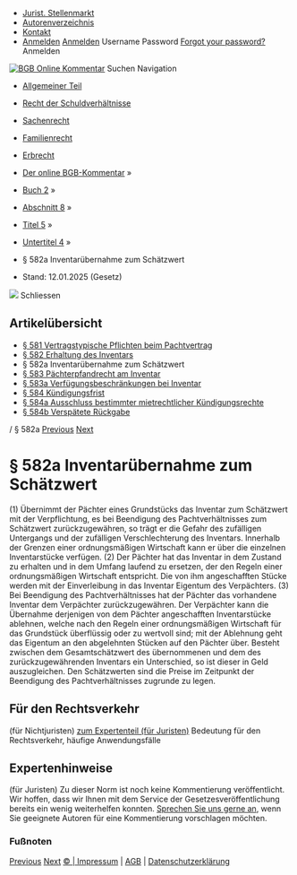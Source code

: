  * [Jurist. Stellenmarkt](https://bgb.kommentar.de/Buch-2/Abschnitt-8/Titel-5/Untertitel-4/</job-board> "Jurist. Stellenmarkt")
  * [Autorenverzeichnis](https://bgb.kommentar.de/Buch-2/Abschnitt-8/Titel-5/Untertitel-4/</Autorenverzeichnis> "Autorenverzeichnis")
  * [Kontakt](https://bgb.kommentar.de/Buch-2/Abschnitt-8/Titel-5/Untertitel-4/</Kontakt>)
  * [Anmelden](https://bgb.kommentar.de/Buch-2/Abschnitt-8/Titel-5/Untertitel-4/<#login> "show login form") [Anmelden](https://bgb.kommentar.de/Buch-2/Abschnitt-8/Titel-5/Untertitel-4/<#> "hide login form") Username Password
[Forgot your password?](https://bgb.kommentar.de/Buch-2/Abschnitt-8/Titel-5/Untertitel-4/</user/forgotpassword>) Anmelden 


[![BGB Online Kommentar](https://bgb.kommentar.de/extension/bgb/design/bgb/images/logo.png)](https://bgb.kommentar.de/Buch-2/Abschnitt-8/Titel-5/Untertitel-4/</> "BGB Online Kommentar")
Suchen
Navigation
  * [Allgemeiner Teil](https://bgb.kommentar.de/Buch-2/Abschnitt-8/Titel-5/Untertitel-4/</Buch-1>)
  * [Recht der Schuldverhältnisse](https://bgb.kommentar.de/Buch-2/Abschnitt-8/Titel-5/Untertitel-4/</Buch-2>)
  * [Sachenrecht](https://bgb.kommentar.de/Buch-2/Abschnitt-8/Titel-5/Untertitel-4/</Buch-3>)
  * [Familienrecht](https://bgb.kommentar.de/Buch-2/Abschnitt-8/Titel-5/Untertitel-4/</Buch-4>)
  * [Erbrecht](https://bgb.kommentar.de/Buch-2/Abschnitt-8/Titel-5/Untertitel-4/</Buch-5>)


  * [Der online BGB-Kommentar](https://bgb.kommentar.de/Buch-2/Abschnitt-8/Titel-5/Untertitel-4/</>) »
  * [Buch 2](https://bgb.kommentar.de/Buch-2/Abschnitt-8/Titel-5/Untertitel-4/</Buch-2>) »
  * [Abschnitt 8](https://bgb.kommentar.de/Buch-2/Abschnitt-8/Titel-5/Untertitel-4/</Buch-2/Abschnitt-8>) »
  * [Titel 5](https://bgb.kommentar.de/Buch-2/Abschnitt-8/Titel-5/Untertitel-4/</Buch-2/Abschnitt-8/Titel-5>) »
  * [Untertitel 4](https://bgb.kommentar.de/Buch-2/Abschnitt-8/Titel-5/Untertitel-4/</Buch-2/Abschnitt-8/Titel-5/Untertitel-4>) »
  * § 582a Inventarübernahme zum Schätzwert 
  * Stand: 12.01.2025 (Gesetz) 


![](https://vg01.met.vgwort.de/na/1c9909529ead4f509072c06d9081a7d5)
Schliessen 
## Artikelübersicht
  * [ § 581 Vertragstypische Pflichten beim Pachtvertrag ](https://bgb.kommentar.de/Buch-2/Abschnitt-8/Titel-5/Untertitel-4/</Buch-2/Abschnitt-8/Titel-5/Untertitel-4/Vertragstypische-Pflichten-beim-Pachtvertrag>)
  * [ § 582 Erhaltung des Inventars ](https://bgb.kommentar.de/Buch-2/Abschnitt-8/Titel-5/Untertitel-4/</Buch-2/Abschnitt-8/Titel-5/Untertitel-4/Erhaltung-des-Inventars>)
  * § 582a Inventarübernahme zum Schätzwert 
  * [ § 583 Pächterpfandrecht am Inventar ](https://bgb.kommentar.de/Buch-2/Abschnitt-8/Titel-5/Untertitel-4/</Buch-2/Abschnitt-8/Titel-5/Untertitel-4/Paechterpfandrecht-am-Inventar>)
  * [ § 583a Verfügungsbeschränkungen bei Inventar ](https://bgb.kommentar.de/Buch-2/Abschnitt-8/Titel-5/Untertitel-4/</Buch-2/Abschnitt-8/Titel-5/Untertitel-4/Verfuegungsbeschraenkungen-bei-Inventar>)
  * [ § 584 Kündigungsfrist ](https://bgb.kommentar.de/Buch-2/Abschnitt-8/Titel-5/Untertitel-4/</Buch-2/Abschnitt-8/Titel-5/Untertitel-4/Kuendigungsfrist>)
  * [ § 584a Ausschluss bestimmter mietrechtlicher Kündigungsrechte ](https://bgb.kommentar.de/Buch-2/Abschnitt-8/Titel-5/Untertitel-4/</Buch-2/Abschnitt-8/Titel-5/Untertitel-4/Ausschluss-bestimmter-mietrechtlicher-Kuendigungsrechte>)
  * [ § 584b Verspätete Rückgabe ](https://bgb.kommentar.de/Buch-2/Abschnitt-8/Titel-5/Untertitel-4/</Buch-2/Abschnitt-8/Titel-5/Untertitel-4/Verspaetete-Rueckgabe>)


/ § 582a 
[Previous](https://bgb.kommentar.de/Buch-2/Abschnitt-8/Titel-5/Untertitel-4/</Buch-2/Abschnitt-8/Titel-5/Untertitel-4/Erhaltung-des-Inventars> "§ 582 Erhaltung des Inventars") [Next](https://bgb.kommentar.de/Buch-2/Abschnitt-8/Titel-5/Untertitel-4/</Buch-2/Abschnitt-8/Titel-5/Untertitel-4/Paechterpfandrecht-am-Inventar> "§ 583 Pächterpfandrecht am Inventar")
# § 582a Inventarübernahme zum Schätzwert
(1) Übernimmt der Pächter eines Grundstücks das Inventar zum Schätzwert mit der Verpflichtung, es bei Beendigung des Pachtverhältnisses zum Schätzwert zurückzugewähren, so trägt er die Gefahr des zufälligen Untergangs und der zufälligen Verschlechterung des Inventars. Innerhalb der Grenzen einer ordnungsmäßigen Wirtschaft kann er über die einzelnen Inventarstücke verfügen.
(2) Der Pächter hat das Inventar in dem Zustand zu erhalten und in dem Umfang laufend zu ersetzen, der den Regeln einer ordnungsmäßigen Wirtschaft entspricht. Die von ihm angeschafften Stücke werden mit der Einverleibung in das Inventar Eigentum des Verpächters.
(3) Bei Beendigung des Pachtverhältnisses hat der Pächter das vorhandene Inventar dem Verpächter zurückzugewähren. Der Verpächter kann die Übernahme derjenigen von dem Pächter angeschafften Inventarstücke ablehnen, welche nach den Regeln einer ordnungsmäßigen Wirtschaft für das Grundstück überflüssig oder zu wertvoll sind; mit der Ablehnung geht das Eigentum an den abgelehnten Stücken auf den Pächter über. Besteht zwischen dem Gesamtschätzwert des übernommenen und dem des zurückzugewährenden Inventars ein Unterschied, so ist dieser in Geld auszugleichen. Den Schätzwerten sind die Preise im Zeitpunkt der Beendigung des Pachtverhältnisses zugrunde zu legen.
## Für den Rechtsverkehr 
(für Nichtjuristen)
[zum Expertenteil (für Juristen)](https://bgb.kommentar.de/Buch-2/Abschnitt-8/Titel-5/Untertitel-4/<#expertenhinweise>)
Bedeutung für den Rechtsverkehr, häufige Anwendungsfälle
## Expertenhinweise
(für Juristen)
Zu dieser Norm ist noch keine Kommentierung veröffentlicht. Wir hoffen, dass wir Ihnen mit dem Service der Gesetzesveröffentlichung bereits ein wenig weiterhelfen konnten. [Sprechen Sie uns gerne an](https://bgb.kommentar.de/Buch-2/Abschnitt-8/Titel-5/Untertitel-4/</Kontakt>), wenn Sie geeignete Autoren für eine Kommentierung vorschlagen möchten. 
### Fußnoten
[Previous](https://bgb.kommentar.de/Buch-2/Abschnitt-8/Titel-5/Untertitel-4/</Buch-2/Abschnitt-8/Titel-5/Untertitel-4/Erhaltung-des-Inventars> "§ 582 Erhaltung des Inventars") [Next](https://bgb.kommentar.de/Buch-2/Abschnitt-8/Titel-5/Untertitel-4/</Buch-2/Abschnitt-8/Titel-5/Untertitel-4/Paechterpfandrecht-am-Inventar> "§ 583 Pächterpfandrecht am Inventar")
[© | Impressum](https://bgb.kommentar.de/Buch-2/Abschnitt-8/Titel-5/Untertitel-4/</Kontakt>) | [AGB](https://bgb.kommentar.de/Buch-2/Abschnitt-8/Titel-5/Untertitel-4/</AGB>) | [Datenschutzerklärung](https://bgb.kommentar.de/Buch-2/Abschnitt-8/Titel-5/Untertitel-4/</Datenschutzerklaerung-fuer-Leser>)
